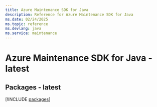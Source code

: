 ```yaml
---
title: Azure Maintenance SDK for Java
description: Reference for Azure Maintenance SDK for Java
ms.date: 02/24/2025
ms.topic: reference
ms.devlang: java
ms.service: maintenance
---
```

# Azure Maintenance SDK for Java - latest
## Packages - latest
[!INCLUDE [packages](maintenance-index.md)]